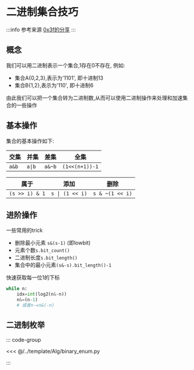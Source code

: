 # 二进制集合技巧

:::info 参考来源
[0x3f的分享](https://leetcode.cn/circle/discuss/CaOJ45/)
:::

## 概念

我们可以用二进制表示一个集合,1存在0不存在, 例如:

- 集合A{0,2,3},表示为'1101', 即十进制13
- 集合B{1,2},表示为'110', 即十进制6

由此我们可以把一个集合转为二进制数,从而可以使用二进制操作来处理和加速集合的一些操作


## 基本操作

集合的基本操作如下:

|交集|并集|差集|全集|
|--|--|--|--|
|`a&b`|`a\|b`| `a&~b`|`(1<<(n+1))-1`|


|属于|添加|删除|
|--|--|--|
|`(s >> i) & 1`|`s \| (1 << i)`|`s & ~(1 << i)`|

## 进阶操作

一些常用的trick

- 删除最小元素 `s&(s-1)` (即lowbit)
- 元素个数`s.bit_count()`
- 二进制长度`s.bit_length()`
- 集合中的最小元素`(s&-s).bit_length()-1`

快速获取每一位1的下标

```py
while n:
    idx=int(log2(n&-n))
    n&=(n-1)
    # 或者n-=n&(-n)
```

## 二进制枚举

::: code-group

<<< @/../template/Alg/binary_enum.py

:::
